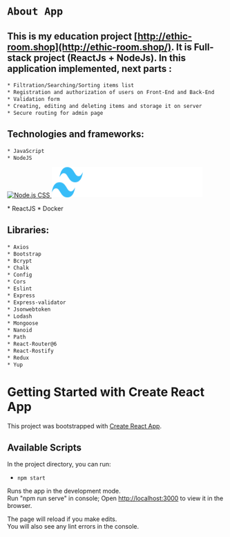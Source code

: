 # `About App`

## This is my education project [http://ethic-room.shop](http://ethic-room.shop/). It is Full-stack project (ReactJs + NodeJs). In this application implemented, next parts :
    * Filtration/Searching/Sorting items list
    * Registration and authorization of users on Front-End and Back-End
    * Validation form
    * Creating, editing and deleting items and storage it on server
    * Secure routing for admin page

## Technologies and frameworks:
    * JavaScript
    * NodeJS
<p>
  <a href="https://nodejs.org/en">
    <img src="./.github/node.js-logo.svg" alt="Node.js CSS" width="auto" height="70">
  </a>
  <a href="https://tailwindcss.com/#gh-dark-mode-only">
    <img src="./.github/tailwind-logo-dark.svg" alt="Tailwind CSS" width="350" height="70">
  </a>
</p>
    * ReactJS
    * Docker

## Libraries:
    * Axios
    * Bootstrap
    * Bcrypt
    * Chalk
    * Config
    * Cors
    * Eslint
    * Express
    * Express-validator
    * Jsonwebtoken
    * Lodash
    * Mongoose
    * Nanoid
    * Path
    * React-Router@6
    * React-Rostify
    * Redux
    * Yup

# Getting Started with Create React App

This project was bootstrapped with [Create React App](https://github.com/facebook/create-react-app).

## Available Scripts

In the project directory, you can run:

* `npm start`

Runs the app in the development mode.\
Run "npm run serve" in console;
Open [http://localhost:3000](http://localhost:3000) to view it in the browser.

The page will reload if you make edits.\
You will also see any lint errors in the console.

